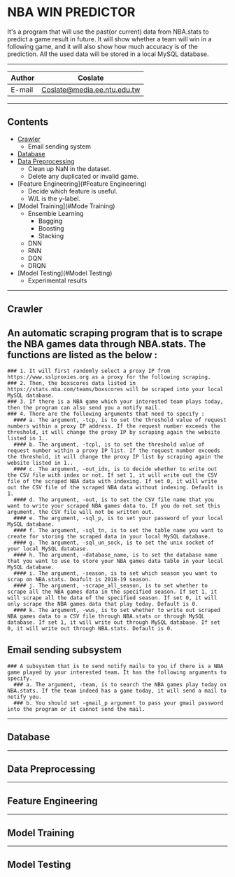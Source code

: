 NBA WIN PREDICTOR
===========================
It's a program that will use the past(or current) data from NBA.stats to predict a game result in future. It will show whether a team will win in a following game, and it will also show how much accuracy is of the prediction. All the used data will be stored in a local MySQL database.

****
	
|Author|Coslate|
|---|---
|E-mail|Coslate@media.ee.ntu.edu.tw


****
Contents
------
* [Crawler](#Crawler)
    * Email sending system
* [Database](#Database)
* [Data Preprocessing](#Data%20Preprocessing)
    * Clean up NaN in the dataset.
    * Delete any duplicated or invalid game.
* [Feature Engineering](#Feature Engineering)
    * Decide which feature is useful.
    * W/L is the y-label.
* [Model Training](#Mode Training) 
    * Ensemble Learning
        *  Bagging
        *  Boosting
        *  Stacking
    * DNN
    * RNN
    * DQN
    * DRQN
* [Model Testing](#Model Testing)
    * Experimental results


****
Crawler
------
  ## An automatic scraping program that is to scrape the NBA games data through NBA.stats. The functions are listed as the below : 
    ### 1. It will first randomly select a proxy IP from https://www.sslproxies.org as a proxy for the following scraping.
    ### 2. Then, the boxscores data listed in https://stats.nba.com/teams/boxscores will be scraped into your local MySQL database.
    ### 3. If there is a NBA game which your interested team plays today, then the program can also send you a notify mail.
    ### 4. There are the following arguments that need to specify : 
      #### a. The argument, -tcp, is to set the threshold value of request numbers within a proxy IP address. If the request number exceeds the threshold, it will change the proxy IP by scraping again the website listed in 1..
      #### b. The argument, -tcpl, is to set the threshold value of request number within a proxy IP list. If the request number exceeds the threshold, it will change the proxy IP list by scraping again the website listed in 1..
      #### c. The argument, -out_idx, is to decide whether to write out the CSV file with index or not. If set 1, it will write out the CSV file of the scraped NBA data with indexing. If set 0, it will write out the CSV file of the scraped NBA data without indexing. Default is 1.
      #### d. The argument, -out, is to set the CSV file name that you want to write your scraped NBA games data to. If you do not set this argument, the CSV file will not be written out.
      #### e. The argument, -sql_p, is to set your password of your local MySQL database.
      #### f. The argument, -sql_tn, is to set the table name you want to create for storing the scraped data in your local MySQL database.
      #### g. The argument, -sql_un_sock, is to set the unix socket of your local MySQL database.
      #### h. The argument, -database_name, is to set the database name that you want to use to store your NBA games data table in your local MySQL database.
      #### i. The argument, -season, is to set which season you want to scrap on NBA.stats. Deafult is 2018-19 season.
      #### j. The argument, -scrape_all_season, is to set whether to scrape all the NBA games data in the specified season. If set 1, it will scrape all the data of the specified season. If set 0, it will only scrape the NBA games data that play today. Default is 0.
      #### k. The argument, -wus, is to set whether to write out scraped NBA games data to a CSV file through NBA.stats or through MySQL database. If set 1, it will write out through MySQL database. If set 0, it will write out through NBA.stats. Default is 0.

  ## Email sending subsystem
    ### A subsystem that is to send notify mails to you if there is a NBA game played by your interested team. It has the following arguments to specify.
      ### a. The argument, -team, is to search the NBA games play today on NBA.stats. If the team indeed has a game today, it will send a mail to notify you.
      ### b. You should set -gmail_p argument to pass your gmail password into the program or it cannot send the mail.


****
Database
------


****
Data Preprocessing
------

****
Feature Engineering
------


****
Model Training
------


****
Model Testing
------
